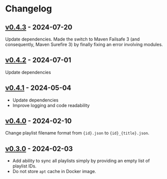 # Changelog

## [v0.4.3](https://github.com/alecigne/deezer-datasync/tree/v0.4.3) - 2024-07-20

Update dependencies. Made the switch to Maven Failsafe 3 (and consequently, Maven Surefire 3) by
finally fixing an error involving modules.

## [v0.4.2](https://github.com/alecigne/deezer-datasync/tree/v0.4.2) - 2024-07-01

Update dependencies

## [v0.4.1](https://github.com/alecigne/deezer-datasync/tree/v0.4.1) - 2024-05-04

- Update dependencies
- Improve logging and code readability

## [v0.4.0](https://github.com/alecigne/deezer-datasync/tree/v0.4.0) - 2024-02-10

Change playlist filename format from `{id}.json` to `{id}_{title}.json`.

## [v0.3.0](https://github.com/alecigne/deezer-datasync/tree/v0.3.0) - 2024-02-03

- Add ability to sync all playlists simply by providing an empty list of playlist IDs.
- Do not store `apt` cache in Docker image.
